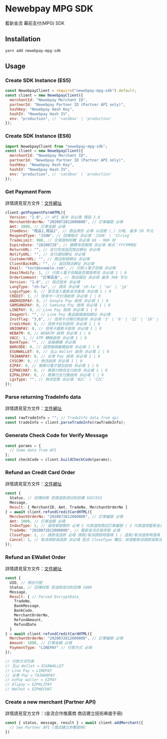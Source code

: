 # Newebpay MPG SDK

藍新金流 幕前支付(MPG) SDK

## Installation

```bash
yarn add newebpay-mpg-sdk
```

## Usage

### Create SDK Instance (ES5)

```javascript
const NewebpayClient = require("newebpay-mpg-sdk").default;
const client = new NewebpayClient({
  merchantId: "Newebpay Merchant ID",
  partnerId: "Newebpay Partner ID (Partner API only)",
  hashKey: "Newebpay Hash Key",
  hashIV: "Newebpay Hash IV",
  env: "production", // 'sandbox' | 'production'
});
```

### Create SDK Instance (ES6)

```javascript
import NewebpayClient from "newebpay-mpg-sdk";
const client = new NewebpayClient({
  merchantId: "Newebpay Merchant ID",
  partnerId: "Newebpay Partner ID (Partner API only)",
  hashKey: "Newebpay Hash Key",
  hashIV: "Newebpay Hash IV",
  env: "production", // 'sandbox' | 'production'
});
```

### Get Payment Form

詳情請見官方文件：[文件網址](https://www.newebpay.com/website/Page/download_file?name=NewebPay_Online%20Payment-Foreground%20Scenario%20API%20Specification_NDNF-1.0.1.pdf)

```javascript
client.getPaymentFormHTML({
  Version: "2.0", // API 版本 非必填 預設 2.0
  MerchantOrderNo: "2020072812000000", // 訂單編號 必填
  Amt: 1000, // 訂單金額 必填
  ItemDesc: "商品1,商品2", // 商品資訊 必填 以逗號 (,) 分格, 最多 50 字元
  RespondType: "JSON", // 回傳格式 非必填 'JSON' | 'String'
  TradeLimit: 900, // 交易限制秒數 非必填 60 - 900 秒
  ExpireDate: "20200729", // 繳費有效期限 非必填 格式：YYYYMMDD
  ReturnURL: "", // 支付完成返回商店網址 非必填
  NotifyURL: "", // 支付通知網址 非必填
  CustomerURL: "", // 商店取號網址 非必填
  ClientBackURL: "", // 返回商店網址 非必填
  Email: "test@example.com", // 付款人電子信箱 非必填
  EmailModify: 1, // 付款人電子信箱是否開放修改 非必填 1 | 0
  OrderComment: "訂單訊息", // 商店備註 非必填 最多 300 字元
  Version: "2.0", // 程式版本 非必填
  LangType: "zh-tw", // 語系 非必填 'zh-tw' | 'en' | 'jp'
  LoginType: 0, // 是否登入藍新金流會員 非必填 1 | 0
  CREDIT: 1, // 信用卡一次付清啟用 非必填 1 | 0
  ANDROIDPAY: 0, // Google Pay 啟用 非必填 1 | 0
  SAMSUNGPAY: 0, // Samsung Pay 啟用 非必填 1 | 0
  LINEPAY: 0, // Line Pay 啟用 非必填 1 | 0
  ImageUrl: "", // Line Pay 產品圖檔連結網址 非必填
  InstFlag: "3,6", // 信用卡分期付款啟用 非必填 '3' | '6' | '12' | '18' | '24' | '30'
  CreditRed: 0, // 信用卡紅利啟用 非必填 1 | 0
  UNIONPAY: 0, // 信用卡銀聯卡啟用 非必填 1 | 0
  WEBATM: 0, // WEBATM 啟用 非必填 1 | 0
  VACC: 1, // ATM 轉帳啟用 非必填 1 | 0
  BankType: "", // 金融機構 非必填
  BARCODE: 0, // 超商條碼繳費啟用 非必填 1 | 0
  ESUNWALLET: 0, // 玉山 Wallet 啟用 非必填 1 | 0
  TAIWANPAY: 0, // 台灣 Pay 啟用 非必填 1 | 0
  CVSCOM: 0, // 物流啟用 非必填 1 | 0
  EZPAY: 0, // 簡單付電子錢包啟用 非必填 1 | 0
  EZPWECHAT: 0, // 簡單付微信支付啟用 非必填 1 | 0
  EZPALIPAY: 0, // 簡單付支付寶啟用 非必填 1 | 0
  LgsType: "", // 物流型態 非必填 'B2C' | 'C2C'
});
```

### Parse returning TradeInfo data

詳情請見官方文件：[文件網址](https://www.newebpay.com/website/Page/download_file?name=NewebPay_Online%20Payment-Foreground%20Scenario%20API%20Specification_NDNF-1.0.1.pdf)

```javascript
const rawTradeInfo = ""; // TradeInfo data from api
const tradeInfo = client.parseTradeInfo(rawTradeInfo);
```

### Generate Check Code for Verify Message

```javascript
const params = {
  // Some data from API
};
const checkCode = client.buildCheckCode(params);
```

### Refund an Credit Card Order

詳情請見官方文件：[文件網址](https://www.newebpay.com/website/Page/download_file?name=NewebPay_Online%20Payment-Foreground%20Scenario%20API%20Specification_NDNF-1.0.1.pdf)

```javascript
const { 
  Status, // 回傳狀態 若請退款成功則回傳 SUCCESS
  Message, 
  Result: { MerchantID, Amt, TradeNo, MerchantOrderNo }
} = await client.refundCreditCardHTML({
  MerchantOrderNo: "2020072812000000", // 訂單編號 必填
  Amt: 1000, // 訂單金額 必填
  IndexType: 1, // 選用單號類別 必填 1 代表選用商店訂單編號 / 2 代表選用藍新金流交易序號
  TradeNo: "2020072812000000", // 藍新金流交易序號 必填
  CloseType: 1, // 請款或退款 必填 請款/取消請款時請填 1 / 退款/取消退款時請填 2
  Cancel: 1, // 取消請款或退款 非必填 配合 CloseType 欄位，欲發動取消請款或取消退款時此欄請填 1
});
```

### Refund an EWallet Order

詳情請見官方文件：[文件網址](https://www.newebpay.com/website/Page/download_file?name=NewebPay_Online%20Payment-Foreground%20Scenario%20API%20Specification_NDNF-1.0.1.pdf)

```javascript
const { 
  UID, // 商店代號
  Status, // 回傳狀態 若退款成功則回傳 1000
  Message, 
  Result: { // Parsed EncryptData_
    TradeNo, 
    BankMessage, 
    BankCode, 
    MerchantOrderNo, 
    RefundAmount, 
    RefundDate
  }
} = await client.refundCreditCardHTML({
  MerchantOrderNo: "2020072812000000", // 訂單編號 必填
  Amount: 1000, // 訂單金額 必填
  PaymentType: "LINEPAY" // 付款方式 必填 
});

// 付款方式列表
// 玉山 Wallet = ESUNWALLET
// Line Pay = LINEPAY
// 台灣 Pay = TAIWANPAY
// ezPay waller = EZPAY
// Alipay = EZPALIPAY
// WeChat = EZPWECHAT
```

### Create a new merchant (Partner API)

詳情請見官方文件：(金流合作推廣商 商店建立技術串接手冊)

```javascript
const { status, message, result } = await client.addMerchant({
  // See Partner API (商店建立參數說明)
})
```
